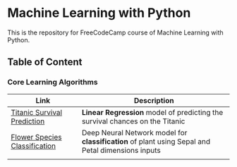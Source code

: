 # Machine Learning with Python
This is the repository for FreeCodeCamp course of Machine Learning with Python.

## Table of Content

### Core Learning Algorithms
| Link | Description|
| --- | --- |
| [Titanic Survival Prediction](Titanic_Survival_Prediction-Linear-Regression) | **Linear Regression** model of predicting the survival chances on the Titanic |
| [Flower Species Classification](Flower_Species_Classification) | Deep Neural Network model for **classification** of plant using Sepal and Petal dimensions inputs|
|  |  |

